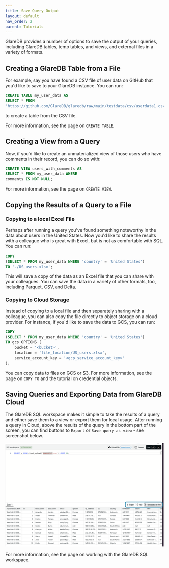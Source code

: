 ```yaml
---
title: Save Query Output
layout: default
nav_order: 2
parent: Tutorials
---
```


GlareDB provides a number of options to save the output of your queries,
including GlareDB tables, temp tables, and views, and external files in a
variety of formats.

## Creating a GlareDB Table from a File

For example, say you have found a CSV file of user data on GitHub that you'd like
to save to your GlareDB instance. You can run:

```sql
CREATE TABLE my_user_data AS
SELECT * FROM
'https://github.com/GlareDB/glaredb/raw/main/testdata/csv/userdata1.csv';
```

to create a table from the CSV file.

<!--TODO: add link below -->

For more information, see the page on `CREATE TABLE`.

## Creating a View from a Query

Now, if you'd like to create an unmaterialized view of those users who have
comments in their record, you can do so with:

```sql
CREATE VIEW users_with_comments AS
SELECT * FROM my_user_data WHERE
comments IS NOT NULL;
```

<!--TODO: add link below -->

For more information, see the page on `CREATE VIEW`.

## Copying the Results of a Query to a File

### Copying to a local Excel File

Perhaps after running a query you've found something noteworthy in the data
about users in the United States. Now you'd like to share the results with a
colleague who is great with Excel, but is not as comfortable with SQL. You can
run:

```sql
COPY
(SELECT * FROM my_user_data WHERE 'country' = 'United States')
TO './US_users.xlsx';
```

This will save a copy of the data as an Excel file that you can share with your
colleagues. You can save the data in a variety of other formats, too, including
Parquet, CSV, and Delta.

### Copying to Cloud Storage

Instead of copying to a local file and then separately sharing with a
colleague, you can also copy the file directly to object storage on a cloud
provider. For instance, if you'd like to save the data to GCS, you can run:

```sql
COPY
(SELECT * FROM my_user_data WHERE 'country' = 'United States')
TO gcs OPTIONS (
    bucket = '<bucket>',
    location = 'file_location/US_users.xlsx',
    service_account_key = '<gcp_service_account_key>'
);
```

<!--TODO: add links below -->

You can copy data to files on GCS or S3. For more information, see the page on
`COPY TO` and the tutorial on credential objects.

## Saving Queries and Exporting Data from GlareDB Cloud

The GlareDB SQL workspace makes it simple to take the results of a query and
either save them to a view or export them for local usage. After running a
query in Cloud, above the results of the query in the bottom part of the
screen, you can find buttons to `Export` or `Save query as view` - see
screenshot below.

![Save query output from GlareDB Cloud]

<!--TODO: add link below -->

For more information, see the page on working with the GlareDB SQL workspace.

[Save query output from GlareDB Cloud]: /assets/images/tutorials/saving-queries-and-exporting-data-from-glaredb-cloud.png
